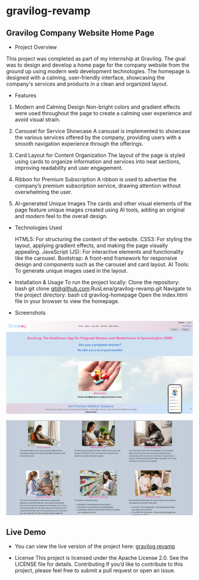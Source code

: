 # gravilog-revamp
## Gravilog Company Website Home Page
* Project Overview

This project was completed as part of my internship at Gravilog. The goal was to design and develop a home page for the company website from the ground up using modern web development technologies. The homepage is designed with a calming, user-friendly interface, showcasing the company's services and products in a clean and organized layout.

* Features
1. Modern and Calming Design
    Non-bright colors and gradient effects were used throughout the page to create a calming user experience and avoid visual strain.

2. Carousel for Service Showcase
    A carousel is implemented to showcase the various services offered by the company, providing users with a smooth navigation experience through the offerings.

3. Card Layout for Content Organization
    The layout of the page is styled using cards to organize information and services into neat sections, improving readability and user engagement.

4. Ribbon for Premium Subscription
    A ribbon is used to advertise the company’s premium subscription service, drawing attention without overwhelming the user.

5. AI-generated Unique Images
    The cards and other visual elements of the page feature unique images created using AI tools, adding an original and modern feel to the overall design.

* Technologies Used

    HTML5: For structuring the content of the website.
    CSS3: For styling the layout, applying gradient effects, and making the page visually appealing.
    JavaScript (JS): For interactive elements and functionality like the carousel.
    Bootstrap: A front-end framework for responsive design and components such as the carousel and card layout.
    AI Tools: To generate unique images used in the layout.

* Installation & Usage
To run the project locally:
    Clone the repository:
    bash
git clone git@github.com:RusLena/gravilog-revamp.git
Navigate to the project directory:
bash
    cd gravilog-homepage
    Open the index.html file in your browser to view the homepage.

* Screenshots
  
![Gravilog Home Page](final-version.png)

![Cards](Gravilog-cards.png)

## Live Demo
* You can view the live version of the project here: [gravilog revamp](https://ruslena.github.io/gravilog-revamp/index.html)

* License
This project is licensed under the Apache License 2.0. See the LICENSE file for details.
Contributing
If you’d like to contribute to this project, please feel free to submit a pull request or open an issue.
